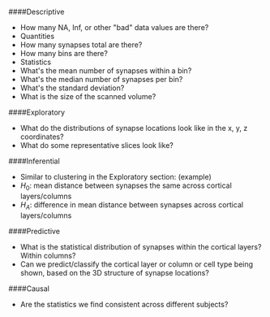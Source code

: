 ####Descriptive
* How many NA, Inf, or other "bad" data values are there?
* Quantities
 * How many synapses total are there?
 * How many bins are there?
* Statistics
 * What's the mean number of synapses within a bin?
 * What's the median number of synapses per bin?
 * What's the standard deviation?
* What is the size of the scanned volume?  

####Exploratory
* What do the distributions of synapse locations look like in the x, y, z coordinates?
* What do some representative slices look like?

####Inferential
* Similar to clustering in the Exploratory section: (example)  
 * ${H_0}$: mean distance between synapses the same across cortical layers/columns  
 * ${H_A}$: difference in mean distance between synapses across cortical layers/columns  

####Predictive
* What is the statistical distribution of synapses within the cortical layers? Within columns?  
 * Can we predict/classify the cortical layer or column or cell type being shown, based on the 3D structure of synapse locations?  

####Causal
* Are the statistics we find consistent across different subjects?  
